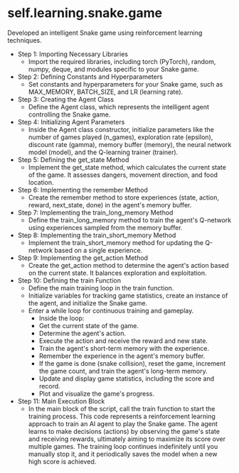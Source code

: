 # self.learning.snake.game
Developed an intelligent Snake game  using reinforcement learning techniques.
* Step 1: Importing Necessary Libraries
    * Import the required libraries, including torch (PyTorch), random, numpy, deque, and modules specific to your Snake game.
* Step 2: Defining Constants and Hyperparameters
    * Set constants and hyperparameters for your Snake game, such as MAX_MEMORY, BATCH_SIZE, and LR (learning rate).
* Step 3: Creating the Agent Class
    * Define the Agent class, which represents the intelligent agent controlling the Snake game.
* Step 4: Initializing Agent Parameters
    * Inside the Agent class constructor, initialize parameters like the number of games played (n_games), exploration rate (epsilon), discount rate (gamma), memory buffer (memory), the neural network model (model), and the Q-learning trainer (trainer).
* Step 5: Defining the get_state Method
    * Implement the get_state method, which calculates the current state of the game. It assesses dangers, movement direction, and food location.
* Step 6: Implementing the remember Method
    * Create the remember method to store experiences (state, action, reward, next_state, done) in the agent's memory buffer.
* Step 7: Implementing the train_long_memory Method
    * Define the train_long_memory method to train the agent's Q-network using experiences sampled from the memory buffer.
* Step 8: Implementing the train_short_memory Method
    * Implement the train_short_memory method for updating the Q-network based on a single experience.
* Step 9: Implementing the get_action Method
    * Create the get_action method to determine the agent's action based on the current state. It balances exploration and exploitation.
* Step 10: Defining the train Function
    * Define the main training loop in the train function.
    * Initialize variables for tracking game statistics, create an instance of the agent, and initialize the Snake game.
    * Enter a while loop for continuous training and gameplay.
        * Inside the loop:
        * Get the current state of the game.
        * Determine the agent's action.
        * Execute the action and receive the reward and new state.
        * Train the agent's short-term memory with the experience.
        * Remember the experience in the agent's memory buffer.
        * If the game is done (snake collision), reset the game, increment the game count, and train the agent's long-term memory.
        * Update and display game statistics, including the score and record.
        * Plot and visualize the game's progress.
* Step 11: Main Execution Block
    * In the main block of the script, call the train function to start the training process.
This code represents a reinforcement learning approach to train an AI agent to play the Snake game. The agent learns to make decisions (actions) by observing the game's state and receiving rewards, ultimately aiming to maximize its score over multiple games. The training loop continues indefinitely until you manually stop it, and it periodically saves the model when a new high score is achieved.

